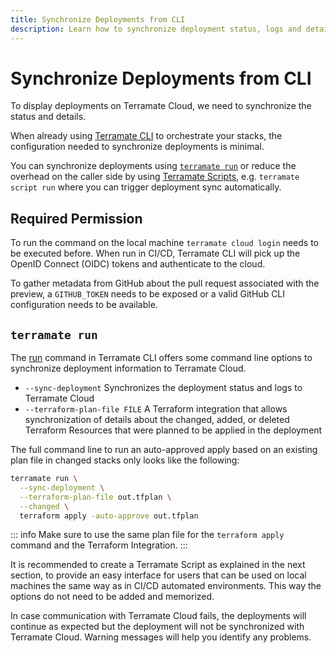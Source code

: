 ```yaml
---
title: Synchronize Deployments from CLI
description: Learn how to synchronize deployment status, logs and details with Terramate CLI to Terramate Cloud.
---
```


# Synchronize Deployments from CLI

To display deployments on Terramate Cloud, we need to synchronize the status and details.

When already using [Terramate CLI](../../cli/installation.md) to orchestrate your stacks, the configuration needed to synchronize deployments is minimal.

You can synchronize deployments using [`terramate run`](../../cli/cmdline/run.md) or reduce the overhead on the caller
side by using [Terramate Scripts](../../cli/orchestration/scripts.md), e.g. `terramate script run` where you can trigger
deployment sync automatically.

## Required Permission

To run the command on the local machine `terramate cloud login` needs to be executed before.
When run in CI/CD, Terramate CLI will pick up the OpenID Connect (OIDC) tokens and authenticate to the cloud.

To gather metadata from GitHub about the pull request associated with the preview, a `GITHUB_TOKEN` needs to be exposed or a valid GitHub CLI configuration needs to be available.

## `terramate run`

The [run](../../cli/cmdline/run.md) command in Terramate CLI offers some command line options to synchronize deployment
information to Terramate Cloud.

- `--sync-deployment` Synchronizes the deployment status and logs to Terramate Cloud
- `--terraform-plan-file FILE` A Terraform integration that allows synchronization of details about the changed, added, or deleted Terraform Resources that were planned to be applied in the deployment

The full command line to run an auto-approved apply based on an existing plan file in changed stacks only looks like the following:

```bash
terramate run \
  --sync-deployment \
  --terraform-plan-file out.tfplan \
  --changed \
  terraform apply -auto-approve out.tfplan
```

::: info
Make sure to use the same plan file for the `terraform apply` command and the Terraform Integration.
:::

It is recommended to create a Terramate Script as explained in the next section, to provide an easy interface for users
that can be used on local machines the same way as in CI/CD automated environments. This way the options do not need to
be added and memorized.

In case communication with Terramate Cloud fails, the deployments will continue as expected but the deployment will not
be synchronized with Terramate Cloud. Warning messages will help you identify any problems.

